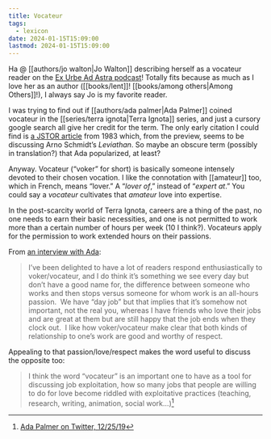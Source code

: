 ```yaml
---
title: Vocateur
tags:
  - lexicon
date: 2024-01-15T15:09:00
lastmod: 2024-01-15T15:09:00
---
```

Ha @ [[authors/jo walton|Jo Walton]] describing herself as a vocateur reader on the [Ex Urbe Ad Astra podcast](https://exurbe.libsyn.com/)! Totally fits because as much as I love her as an author ([[books/lent]]! [[books/among others|Among Others]]!), I always say Jo is my favorite reader. 

I was trying to find out if [[authors/ada palmer|Ada Palmer]] coined vocateur in the [[series/terra ignota|Terra Ignota]] series, and just a cursory google search all give her credit for the term. The only early citation I could find is [a JSTOR article](https://www.jstor.org/stable/26281186) from 1983 which, from the preview, seems to be discussing Arno Schmidt’s *Leviathan*. So maybe an obscure term (possibly in translation?) that Ada popularized, at least? 

Anyway. Vocateur (“voker” for short) is basically someone intensely devoted to their chosen vocation. I like the connotation with [[amateur]] too, which in French, means “lover.” A “*lover of*,” instead of “*expert at*.” You could say a *vocateur* cultivates that *amateur* love into expertise.

In the post-scarcity world of Terra Ignota, careers are a thing of the past, no one needs to earn their basic necessities, and one is not permitted to work more than a certain number of hours per week (10 I think?). Vocateurs apply for the permission to work extended hours on their passions. 

From [an interview with Ada](https://mrissa.livejournal.com/966088.html?): 

> I’ve been delighted to have a lot of readers respond enthusiastically to voker/vocateur, and I do think it’s something we see every day but don’t have a good name for, the difference between someone who works and then stops versus someone for whom work is an all-hours passion.  We have “day job” but that implies that it’s somehow not important, not the real you, whereas I have friends who love their jobs and are great at them but are still happy that the job ends when they clock out.  I like how voker/vocateur make clear that both kinds of relationship to one’s work are good and worthy of respect.

Appealing to that passion/love/respect makes the word useful to discuss the opposite too:

> I think the word “vocateur” is an important one to have as a tool for discussing job exploitation, how so many jobs that people are willing to do for love become riddled with exploitative practices (teaching, research, writing, animation, social work...)[^1]

[^1]: [Ada Palmer on Twitter, 12/25/19](https://twitter.com/Ada_Palmer/status/1209982918321414150)